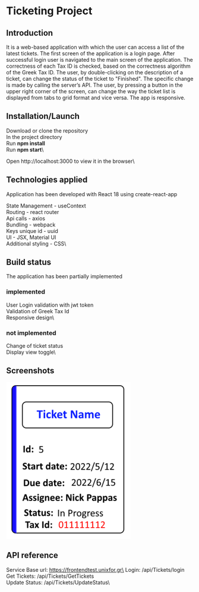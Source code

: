 # Ticketing Project

## Introduction

It is a web-based application with which the user can access a list of the latest tickets.
The first screen of the application is a login page.
After successful login user is navigated to the main screen of the application.
The correctness of each Tax ID is checked, based on the correctness algorithm of the Greek Tax
ID.
The user, by double-clicking on the description of a ticket, can change the status of the ticket
to "Finished". The specific change is made by calling the server’s API.
The user, by pressing a button in the upper right corner of the screen, can change
the way the ticket list is displayed from tabs to grid format and vice versa.
The app is responsive.

## Installation/Launch

Download or clone the repository\
In the project directory\
Run **npm install**\
Run **npm start**\

Open http://localhost:3000 to view it in the browser\

## Technologies applied

Application has been developed with React 18 using create-react-app

State Management - useContext\
Routing - react router\
Api calls - axios\
Bundling - webpack\
Keys unique id - uuid\
UI - JSX, Material UI\
Additional styling - CSS\

## Build status

The application has been partially implemented

### implemented

User Login validation with jwt token\
Validation of Greek Tax Id\
Responsive design\

### not implemented

Change of ticket status\
Display view toggle\

## Screenshots

![Alt text](/public//ticket.PNG)

## API reference

Service Base url: https://frontendtest.unixfor.gr\
Login: /api/Tickets/login\
Get Tickets: /api/Tickets/GetTickets\
Update Status: /api/Tickets/UpdateStatus\
